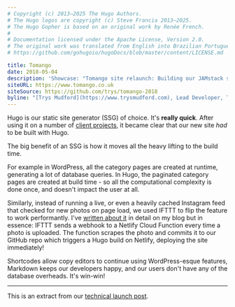 ```yaml
---
# Copyright (c) 2013–2025 The Hugo Authors.
# The Hugo logos are copyright (c) Steve Francia 2013–2025.
# The Hugo Gopher is based on an original work by Renée French.
#
# Documentation licensed under the Apache License, Version 2.0.
# The original work was translated from English into Brazilian Portuguese.
# https://github.com/gohugoio/hugoDocs/blob/master/content/LICENSE.md

title: Tomango
date: 2018-05-04
description: 'Showcase: "Tomango site relaunch: Building our JAMstack site"'
siteURL: https://www.tomango.co.uk
siteSource: https://github.com/trys/tomango-2018
byline: "[Trys Mudford](https://www.trysmudford.com), Lead Developer, Tomango"
---
```


Hugo is our static site generator (SSG) of choice. It's **really quick**. After using it on a number of [client projects](/showcase/hartwell-insurance/), it became clear that our new site _had_ to be built with Hugo.

The big benefit of an SSG is how it moves all the heavy lifting to the build time.

For example in WordPress, all the category pages are created at runtime, generating a lot of database queries. In Hugo, the paginated category pages are created at build time - so all the computational complexity is done once, and doesn't impact the user at all.

Similarly, instead of running a live, or even a heavily cached Instagram feed that checked for new photos on page load, we used IFTTT to flip the feature to work performantly. I've [written about it](https://www.trysmudford.com/blog/making-the-static-dynamic-instagram-importer/) in detail on my blog but in essence: IFTTT sends a webhook to a Netlify Cloud Function every time a photo is uploaded. The function scrapes the photo and commits it to our GitHub repo which triggers a Hugo build on Netlify, deploying the site immediately!

Shortcodes allow copy editors to continue using WordPress-esque features, Markdown keeps our developers happy, and our users don't have any of the database overheads. It's win-win!

---

This is an extract from our [technical launch post](https://www.tomango.co.uk/thinks/tomango-progressive-web-app/).
